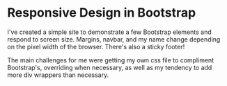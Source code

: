 # Responsive Design in Bootstrap

I've created a simple site to demonstrate a few Bootstrap elements and respond to screen size. Margins, navbar, and my name change depending on the pixel width of the browser. There's also a sticky footer!

The main challenges for me were getting my own css file to compliment Bootstrap's, overriding when necessary, as well as my tendency to add more div wrappers than necessary.

